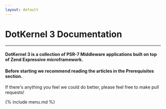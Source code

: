 ```yaml
---
layout: default
---
```


# DotKernel 3 Documentation
---

#### DotKernel 3 is a collection of PSR-7 Middleware applications built on top of Zend Expressive microframework.

#### Before starting we recommend reading the articles in the Prerequisites section.

If there's anything you feel we could do better, please feel free to make pull requests!

<div id="beforeSummary">
</div>
<!-- DO NOT ADD ANYTHING BETWEEN THE DIV AND THE MARKDOWN BELOW -->
<!-- BEGIN markdown_summary -->

{% include menu.md %}

<!-- END markdown_summary -->
<div id="afterSummary">
</div>